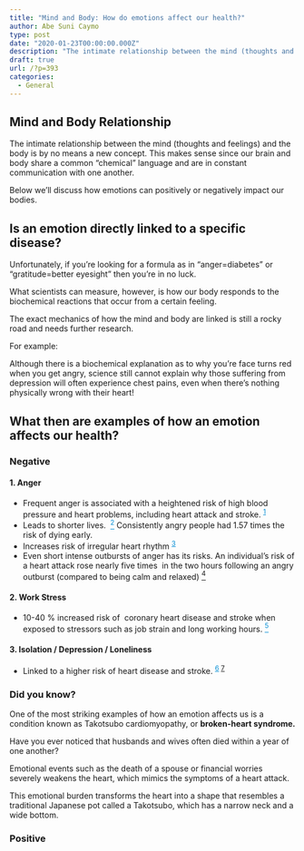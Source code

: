 ```yaml
---
title: "Mind and Body: How do emotions affect our health?"
author: Abe Suni Caymo
type: post
date: "2020-01-23T00:00:00.000Z"
description: "The intimate relationship between the mind (thoughts and feelings) and the body is by no means a new concept.Below we'll discuss how emotions can positively or negatively impact our bodies."
draft: true
url: /?p=393
categories:
  - General
---
```


## Mind and Body Relationship

The intimate relationship between the mind (thoughts and feelings) and the body is by no means a new concept. This makes sense since our brain and body share a common &#8220;chemical&#8221; language and are in constant communication with one another.

Below we&#8217;ll discuss how emotions can positively or negatively impact our bodies.

## Is an emotion directly linked to a specific disease?

Unfortunately, if you&#8217;re looking for a formula as in &#8220;anger=diabetes&#8221; or &#8220;gratitude=better eyesight&#8221; then you&#8217;re in no luck.

What scientists can measure, however, is how our body responds to the biochemical reactions that occur from a certain feeling.

The exact mechanics of how the mind and body are linked is still a rocky road and needs further research.

For example:

Although there is a biochemical explanation as to why you&#8217;re face turns red when you get angry, science still cannot explain why those suffering from depression will often experience chest pains, even when there&#8217;s nothing physically wrong with their heart!

## What then are examples of how an emotion affects our health?

### Negative

#### 1. Anger

- Frequent anger is associated with a heightened risk of high blood pressure and heart problems, including heart attack and stroke. <sup><a style="color: #028dd4;" href="https://www.ncbi.nlm.nih.gov/pubmed/24591550"  rel="nofollow">1</a></sup>
- Leads to shorter lives.  <a style="color: #028dd4;" href="https://www.sciencedirect.com/science/article/pii/S0277953615301167"  rel="nofollow"><sup>2</sup></a> Consistently angry people had 1.57 times the risk of dying early.
- Increases risk of irregular heart rhythm <sup><a style="color: #028dd4;" href="http://circ.ahajournals.org/content/109/10/1267.full"  rel="nofollow">3</a></sup>
- Even short intense outbursts of anger has its risks. An individual&#8217;s risk of a heart attack rose nearly five times  in the two hours following an angry outburst (compared to being calm and relaxed) [<sup>4</sup>][1]

#### 2. Work Stress

- 10-40 % increased risk of  coronary heart disease and stroke when exposed to stressors such as job strain and long working hours. <a style="color: #028dd4;" href="https://www.ncbi.nlm.nih.gov/pubmed/26238744" rel="nofollow"><sup>5</sup></a>

#### 3. Isolation / Depression / Loneliness

- Linked to a higher risk of heart disease and stroke. <sup style="color: #028dd4;"><a style="color: #028dd4;" href="https://health.usnews.com/health-care/patient-advice/articles/2018-02-14/protecting-your-heart-from-negative-emotions" rel="nofollow">6</a> <a href="https://heart.bmj.com/content/102/13/1009" rel="nofollow">7</a></sup>

### **Did you know?**

One of the most striking examples of how an emotion affects us is a condition known as Takotsubo cardiomyopathy, or **broken-heart syndrome.**

Have you ever noticed that husbands and wives often died within a year of one another?

Emotional events such as the death of a spouse or financial worries severely weakens the heart, which mimics the symptoms of a heart attack.

This emotional burden transforms the heart into a shape that resembles a traditional Japanese pot called a Takotsubo, which has a narrow neck and a wide bottom.

### Positive

[1]: https://www.ncbi.nlm.nih.gov/pubmed/24591550
